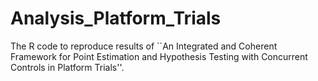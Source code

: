 # Analysis_Platform_Trials

The R code to reproduce results of ``An Integrated and Coherent Framework for Point Estimation and Hypothesis Testing with Concurrent Controls in Platform Trials''.

